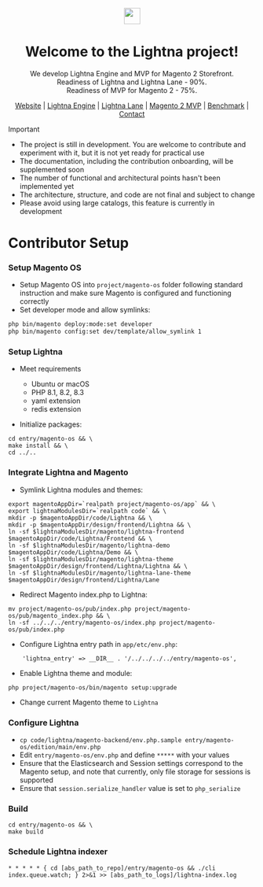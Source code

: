 <p align="center">
<a href="https://lightna.com">
<img src="https://lightna.com/asset/Lightna-Front/image/lightna-logo.svg" height="33 alt="Lightna Logo"/>
</a>
</p>

<h1 align="center">Welcome to the Lightna project!</h1>

<p align="center">
We develop Lightna Engine and MVP for Magento 2 Storefront.<br>
Readiness of Lightna and Lightna Lane - 90%.<br>
Readiness of MVP for Magento 2 - 75%.
</p>

<p align="center">
<a href="https://lightna.com">Website</a>
 | <a href="https://lightna.com/lightna-engine.html">Lightna Engine</a>
 | <a href="https://lightna.com/lightna-lane.html">Lightna Lane</a>
 | <a href="https://lightna.com/magento.html">Magento 2 MVP</a>
 | <a href="https://lightna.com/benchmark.html">Benchmark</a>
 | <a href="https://lightna.com/contact.html">Contact</a>
</p>

> [!IMPORTANT]
> * The project is still in development. You are welcome to contribute and experiment with it, but it is not yet ready for practical use
> * The documentation, including the contribution onboarding, will be supplemented soon
> * The number of functional and architectural points hasn't been implemented yet
> * The architecture, structure, and code are not final and subject to change
> * Please avoid using large catalogs, this feature is currently in development

# Contributor Setup

### Setup Magento OS
* Setup Magento OS into `project/magento-os` folder following standard instruction and make sure Magento is configured and functioning correctly
* Set developer mode and allow symlinks:
```bash
php bin/magento deploy:mode:set developer
php bin/magento config:set dev/template/allow_symlink 1
```


### Setup Lightna
* Meet requirements
  * Ubuntu or macOS 
  * PHP 8.1, 8.2, 8.3
  * yaml extension
  * redis extension


* Initialize packages:
```
cd entry/magento-os && \
make install && \
cd ../..
```


### Integrate Lightna and Magento
* Symlink Lightna modules and themes:
```
export magentoAppDir=`realpath project/magento-os/app` && \
export lightnaModulesDir=`realpath code` && \
mkdir -p $magentoAppDir/code/Lightna && \
mkdir -p $magentoAppDir/design/frontend/Lightna && \
ln -sf $lightnaModulesDir/magento/lightna-frontend $magentoAppDir/code/Lightna/Frontend && \
ln -sf $lightnaModulesDir/magento/lightna-demo $magentoAppDir/code/Lightna/Demo && \
ln -sf $lightnaModulesDir/magento/lightna-theme $magentoAppDir/design/frontend/Lightna/Lightna && \
ln -sf $lightnaModulesDir/magento/lightna-lane-theme $magentoAppDir/design/frontend/Lightna/Lane
```

* Redirect Magento index.php to Lightna:
```
mv project/magento-os/pub/index.php project/magento-os/pub/magento_index.php && \
ln -sf ../../../entry/magento-os/index.php project/magento-os/pub/index.php
```

* Configure Lightna entry path in `app/etc/env.php`:
```
    'lightna_entry' => __DIR__ . '/../../../../entry/magento-os',
```

* Enable Lightna theme and module:
```
php project/magento-os/bin/magento setup:upgrade
```

* Change current Magento theme to `Lightna`


### Configure Lightna
* `cp code/lightna/magento-backend/env.php.sample entry/magento-os/edition/main/env.php`
* Edit `entry/magento-os/env.php` and define `*****` with your values
* Ensure that the Elasticsearch and Session settings correspond to the Magento setup, and note that currently, only file storage for sessions is supported
* Ensure that `session.serialize_handler` value is set to `php_serialize`


### Build
```
cd entry/magento-os && \
make build
```


### Schedule Lightna indexer
```
* * * * * { cd [abs_path_to_repo]/entry/magento-os && ./cli index.queue.watch; } 2>&1 >> [abs_path_to_logs]/lightna-index.log
```
